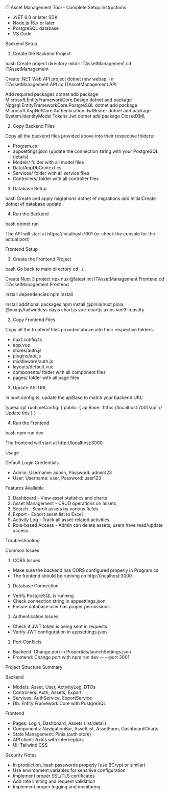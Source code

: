  IT Asset Management Tool - Complete Setup Instructions

- .NET 6.0 or later SDK
- Node.js 16.x or later
- PostgreSQL database
- VS Code

Backend Setup

1. Create the Backend Project

bash
Create project directory
mkdir ITAssetManagement
cd ITAssetManagement

Create .NET Web API project
dotnet new webapi -n ITAssetManagement.API
cd ITAssetManagement.API

Add required packages
dotnet add package Microsoft.EntityFrameworkCore.Design
dotnet add package Npgsql.EntityFrameworkCore.PostgreSQL
dotnet add package Microsoft.AspNetCore.Authentication.JwtBearer
dotnet add package System.IdentityModel.Tokens.Jwt
dotnet add package ClosedXML


2. Copy Backend Files

Copy all the backend files provided above into their respective folders:

- Program.cs
- appsettings.json (update the connection string with your PostgreSQL details)
- Models/ folder with all model files
- Data/AppDbContext.cs
- Services/ folder with all service files
- Controllers/ folder with all controller files

3. Database Setup

bash
Create and apply migrations
dotnet ef migrations add InitialCreate
dotnet ef database update


4. Run the Backend

bash
dotnet run


The API will start at https://localhost:7001 (or check the console for the actual port)

Frontend Setup

1. Create the Frontend Project

bash
Go back to main directory
cd ../..

Create Nuxt 3 project
npx nuxi@latest init ITAssetManagement.Frontend
cd ITAssetManagement.Frontend

Install dependencies
npm install

Install additional packages
npm install @pinia/nuxt pinia @nuxtjs/tailwindcss dayjs chart.js vue-chartjs axios vue3-toastify


2. Copy Frontend Files

Copy all the frontend files provided above into their respective folders:

- nuxt.config.ts
- app.vue
- stores/auth.js
- plugins/api.js
- middleware/auth.js
- layouts/default.vue
- components/ folder with all component files
- pages/ folder with all page files

3. Update API URL

In nuxt.config.ts, update the apiBase to match your backend URL:

typescript
runtimeConfig: {
  public: {
    apiBase: 'https://localhost:7001/api' // Update this
  }
}


4. Run the Frontend

bash
npm run dev


The frontend will start at http://localhost:3000

Usage

Default Login Credentials

- Admin: Username: admin, Password: admin123
- User: Username: user, Password: user123

Features Available

1. Dashboard - View asset statistics and charts
1. Asset Management - CRUD operations on assets
1. Search - Search assets by various fields
1. Export - Export asset list to Excel
1. Activity Log - Track all asset-related activities
1. Role-based Access - Admin can delete assets, users have read/update access

Troubleshooting

Common Issues

1. CORS Issues
- Make sure the backend has CORS configured properly in Program.cs
- The frontend should be running on http://localhost:3000
1. Database Connection
- Verify PostgreSQL is running
- Check connection string in appsettings.json
- Ensure database user has proper permissions
1. Authentication Issues
- Check if JWT token is being sent in requests
- Verify JWT configuration in appsettings.json
1. Port Conflicts
- Backend: Change port in Properties/launchSettings.json
- Frontend: Change port with npm run dev -- --port 3001

Project Structure Summary

Backend

- Models: Asset, User, ActivityLog, DTOs
- Controllers: Auth, Assets, Export
- Services: AuthService, ExportService
- Db: Entity Framework Core with PostgreSQL

Frontend

- Pages: Login, Dashboard, Assets (list/detail)
- Components: NavigationBar, AssetList, AssetForm, DashboardCharts
- State Management: Pinia (auth store)
- API client: Axios with interceptors
- UI: Tailwind CSS

Security Notes

- In production, hash passwords properly (use BCrypt or similar)
- Use environment variables for sensitive configuration
- Implement proper SSL/TLS certificates
- Add rate limiting and request validation
- Implement proper logging and monitoring

